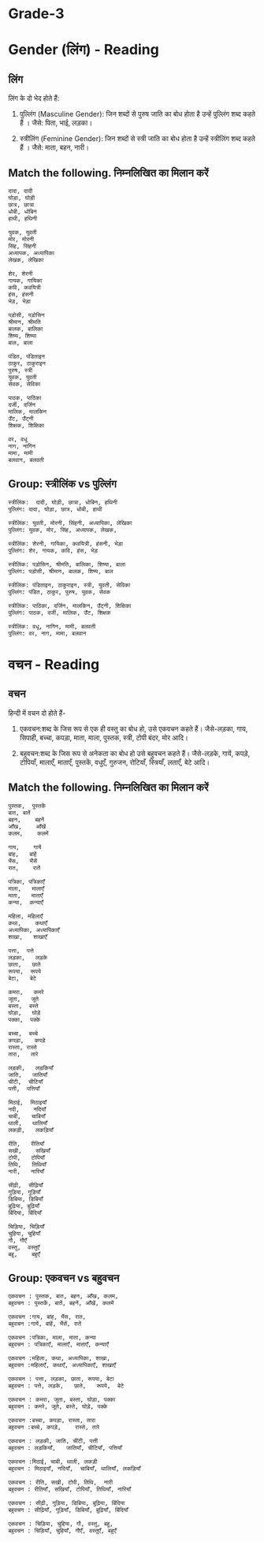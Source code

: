 # Grade-3 

# Gender (लिंग) - Reading

## लिंग

लिंग के दो भेद होते हैं:

1. पुल्लिंग (Masculine Gender): जिन शब्दों से पुरुष जाति का बोध होता है उन्हें पुल्लिंग शब्द कहते हैं । जैसे: पिता, भाई, लड़का।

2. स्त्रीलिंग (Feminine Gender): जिन शब्दों से स्त्री जाति का बोध होता है उन्हें स्त्रीलिंग शब्द कहते हैं । जैसे: माता, बहन, नारी।

## Match the following. निम्नलिखित का मिलान करें
```
दादा, दादी
घोड़ा, घोड़ी
छात्र, छात्रा
धोबी, धोबिन
हाथी, हथिनी
```
```
युवक, युवती
मोर, मोरनी
सिंह, सिंहनी
अध्यापक, अध्यापिका
लेखक, लेखिका
```
```
शेर, शेरनी
गायक, गायिका
कवि, कवयित्री
हंस, हंसनी
भेड़, भेड़ा
```
```
पड़ोसी, पड़ोसिन
श्रीमान, श्रीमति
बालक, बालिका
शिष्य, शिष्या
बाल, बाला
```
```
पंडित, पंडिताइन
ठाकुर, ठाकुराइन
पुरुष, स्त्री
युवक, युवती
सेवक, सेविका
```
```
पाठक, पाठिका
दर्जी, दर्जिन
मालिक, मालकिन
उँट, उँट्नी
शिक्षक, शिक्षिका
```
```
वर, वधू
नाग, नागिन
मामा, मामी
बलवान, बलवती
```
## Group: स्त्रीलिंक vs पुल्लिंग  
```
स्त्रीलिंक:  दादी, घोड़ी, छात्रा, धोबिन, हथिनी
पुल्लिंग: दादा, घोड़ा, छात्र, धोबी, हाथी
```
```
स्त्रीलिंक: युवती, मोरनी, सिंहनी, अध्यापिका, लेखिका
पुल्लिंग: युवक, मोर, सिंह, अध्यापक, लेखक, 
```
```
स्त्रीलिंक: शेरनी, गायिका, कवयित्री, हंसनी, भेड़ा
पुल्लिंग: शेर, गायक, कवि, हंस, भेड़ 
```
```
स्त्रीलिंक: पड़ोसिन, श्रीमति, बालिका, शिष्या, बाला
पुल्लिंग: पड़ोसी, श्रीमान, बालक, शिष्य, बाल
```
```
स्त्रीलिंक: पंडिताइन, ठाकुराइन, स्त्री, युवती, सेविका
पुल्लिंग: पंडित, ठाकुर, पुरुष, युवक, सेवक
```
```
स्त्रीलिंक: पाठिका, दर्जिन, मालकिन, उँट्नी, शिक्षिका
पुल्लिंग: पाठक, दर्जी, मालिक, उँट, शिक्षक
```
```
स्त्रीलिंक: वधू, नागिन, मामी, बलवती
पुल्लिंग: वर, नाग, मामा, बलवान 
```
# वचन - Reading

##  वचन
हिन्दी में वचन दो होते हैं-
1. एकवचन:शब्द के जिस रूप से एक ही वस्तु का बोध हो, उसे एकवचन कहते हैं। जैसे-लड़का, गाय, सिपाही, बच्चा, कपड़ा, माता, माला, पुस्तक, स्त्री, टोपी बंदर, मोर आदि।
 
2. बहुवचन:शब्द के जिस रूप से अनेकता का बोध हो उसे बहुवचन कहते हैं। जैसे-लड़के, गायें, कपड़े, टोपियाँ, मालाएँ, माताएँ, पुस्तकें, वधुएँ, गुरुजन, रोटियाँ, स्त्रियाँ, लताएँ, बेटे आदि।
 
## Match the following. निम्नलिखित का मिलान करें

```
पुस्तक,	 पुस्तकें
बात, बातें
बहन,	बहनें
आँख,	आँखें
कलम,	कलमें
```
```
गाय,	गायें
बांह,	बांहें
भैंस,	भैंसें
रात,	रातें
```
```
पत्रिका, पत्रिकाएँ
माला,	मालाएँ
माता,	माताएँ
कन्या,	कन्याएँ
```
```
महिला, महिलाएँ
कथा,	कथाएँ
अध्यापिका, अध्यापिकाएँ
शाखा,	शाखाएँ
```
```
पत्ता,	पत्ते
लड़का,	लड़के
छाता,	छाते
रूपया,	रूपये
बेटा,	बेटे
```
```
कमरा,	कमरे
जूता,	जूते
बस्ता,	बस्ते
घोड़ा,	घोड़े
पक्का,	पक्के
```
```
बच्चा,	बच्चे
कपड़ा,	कपड़े
रास्ता,	रास्ते
तारा,	तारे
```
```
लड़की,	लड़कियाँ
जाति,	जातियाँ
चींटी,	चीटियाँ
पत्ती,	पत्तियाँ
```
```
मिठाई,	मिठाइयाँ
नदी,	नदियाँ
चाबी,	चाबियाँ
थाली,	थालियाँ
लकड़ी,	लकड़ियाँ
```
```
रीति,	रीतियाँ
सखी,	सखियाँ
टोपी,	टोपियाँ
तिथि,	तिथियाँ
नारी,	नारियाँ
```
```
सीढ़ी,	सीढ़ियाँ
गुड़िया, गुड़ियाँ
डिबिया, डिबियाँ
बुढ़िया, बुढ़ियाँ
बिंदिया, बिंदियाँ
```
```
चिड़िया, चिड़ियाँ
चुहिया, चुहियाँ
गौ,	गौएँ
वस्तु,	वस्तुएँ
बहू,	बहुएँ
```

## Group: एकवचन vs बहुवचन 
```
एकवचन : पुस्तक, बात, बहन, आँख, कलम,	
बहुवचन : पुस्तकें, बातें, बहनें, आँखें, कलमें
```
```
एकवचन :गाय, बांह, भैंस, रात,	
बहुवचन :गायें, बांहें, भैंसें, रातें

```
```
एकवचन :पत्रिका, माला, माता, कन्या
बहुवचन : पत्रिकाएँ, मालाएँ,	माताएँ,	कन्याएँ

```
```
एकवचन :महिला, कथा, अध्यापिका, शाखा,	
बहुवचन :महिलाएँ, कथाएँ, अध्यापिकाएँ, शाखाएँ
```
```
एकवचन : पत्ता, लड़का, छाता, रूपया, बेटा
बहुवचन : पत्ते,	लड़के,	छाते,	रूपये,	बेटे
```
```
एकवचन : कमरा, जूता, बस्ता, घोड़ा, पक्का
बहुवचन : कमरे, जूते, बस्ते,	घोड़े, पक्के
```
```
एकवचन :बच्चा, कपड़ा, रास्ता, तारा	
बहुवचन :बच्चे, कपड़े,	रास्ते, तारे

```
```
एकवचन : लड़की, जाति, चींटी, पत्ती
बहुवचन : लड़कियाँ,	जातियाँ, चीटियाँ, पत्तियाँ
```
```
एकवचन :मिठाई, चाबी, थाली, लकड़ी
बहुवचन : मिठाइयाँ, नदियाँ,	चाबियाँ, थालियाँ, लकड़ियाँ
```
```
एकवचन : रीति, सखी, टोपी, तिथि,	नारी	
बहुवचन : रीतियाँ, सखियाँ, टोपियाँ, तिथियाँ, नारियाँ
```
```
एकवचन : सीढ़ी, गुड़िया, डिबिया, बुढ़िया, बिंदिया  
बहुवचन : सीढ़ियाँ, गुड़ियाँ, डिबियाँ, बुढ़ियाँ, बिंदियाँ

```
```
एकवचन : चिड़िया, चुहिया, गौ, वस्तु, बहू,	
बहुवचन : चिड़ियाँ, चुहियाँ, गौएँ, वस्तुएँ, बहुएँ
```
